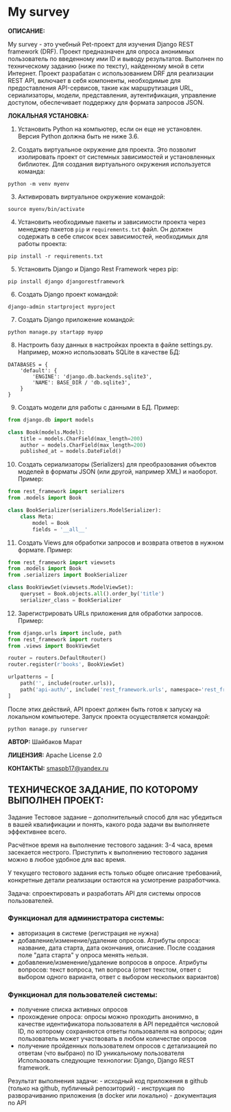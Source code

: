 # My survey
**ОПИСАНИЕ:**

My survey - это учебный Pet-проект для изучения Django REST framework (DRF). Проект предназначен для опроса анонимных пользователь по введенному ими ID и выводу результатов. Выполнен по техническому заданию (ниже по тексту), найденному мной в сети Интернет. Проект разрабатан с использованием DRF для реализации REST API, включает в себя компоненты, необходимые для предоставления API-сервисов, такие как маршрутизация URL, сериализаторы, модели, представления, аутентификация, управление доступом, обеспечивает поддержку для формата зaпросов JSON.

**ЛОКАЛЬНАЯ УСТАНОВКА:**

1. Установить Python на компьютер, если он еще не установлен. Версия Python должна быть не ниже 3.6.

2. Создать виртуальное окружение для проекта. Это позволит изолировать проект от системных зависимостей и установленных библиотек. Для создания виртуального окружения используется команда:
```
python -m venv myenv
```

3. Активировать виртуальное окружение командой:
```
source myenv/bin/activate
```

4. Установить необходимые пакеты и зависимости проекта через менеджер пакетов `pip` и `requirements.txt` файл. Он должен содержать в себе список всех зависимостей, необходимых для работы проекта:
```
pip install -r requirements.txt
```

5. Установить Django и Django Rest Framework через pip:
```
pip install django djangorestframework
```

6. Создать Django проект командой:
```
django-admin startproject myproject
```

7. Создать Django приложение командой:
```
python manage.py startapp myapp
```

8. Настроить базу данных в настройках проекта в файле settings.py. Например, можно использовать SQLite в качестве БД:
```
DATABASES = {
    'default': {
        'ENGINE': 'django.db.backends.sqlite3',
        'NAME': BASE_DIR / 'db.sqlite3',
    }
}
```

9. Создать модели для работы с данными в БД. Пример:
```python
from django.db import models

class Book(models.Model):
    title = models.CharField(max_length=200)
    author = models.CharField(max_length=200)
    published_at = models.DateField()
```

10. Создать сериализаторы (Serializers) для преобразования объектов моделей в форматы JSON (или другой, например XML) и наоборот. Пример:
```python
from rest_framework import serializers
from .models import Book

class BookSerializer(serializers.ModelSerializer):
    class Meta:
        model = Book
        fields = '__all__'
```

11. Создать Views для обработки запросов и возврата ответов в нужном формате. Пример:
```python
from rest_framework import viewsets
from .models import Book
from .serializers import BookSerializer

class BookViewSet(viewsets.ModelViewSet):
    queryset = Book.objects.all().order_by('title')
    serializer_class = BookSerializer
```

12. Зарегистрировать URLs приложения для обработки запросов. Пример:
```python
from django.urls import include, path
from rest_framework import routers
from .views import BookViewSet

router = routers.DefaultRouter()
router.register(r'books', BookViewSet)

urlpatterns = [
    path('', include(router.urls)),
    path('api-auth/', include('rest_framework.urls', namespace='rest_framework')),
]
```

После этих действий, API проект должен быть готов к запуску на локальном компьютере. Запуск проекта осуществляется командой:
```
python manage.py runserver
```

**АВТОР:** Шайбаков Марат


**ЛИЦЕНЗИЯ:** Apache License 2.0


**КОНТАКТЫ:** smaspb17@yandex.ru


## ТЕХНИЧЕСКОЕ ЗАДАНИЕ, ПО КОТОРОМУ ВЫПОЛНЕН ПРОЕКТ:

Задание
Тестовое задание – дополнительный способ для нас убедиться в вашей квалификации и понять, какого рода задачи вы выполняете эффективнее всего.

Расчётное время на выполнение тестового задания: 3-4 часа, время засекается нестрого. Приступить к выполнению тестового задания можно в любое удобное для вас время.

У текущего тестового задания есть только общее описание требований, конкретные детали реализации остаются на усмотрение разработчика.

Задача: спроектировать и разработать API для системы опросов пользователей.

### Функционал для администратора системы:

* авторизация в системе (регистрация не нужна)
* добавление/изменение/удаление опросов. Атрибуты опроса: название, дата старта, дата окончания, описание. После создания поле "дата старта" у опроса менять нельзя.
* добавление/изменение/удаление вопросов в опросе. Атрибуты вопросов: текст вопроса, тип вопроса (ответ текстом, ответ с выбором одного варианта, ответ с выбором нескольких вариантов)
### Функционал для пользователей системы:

* получение списка активных опросов
* прохождение опроса: опросы можно проходить анонимно, в качестве идентификатора пользователя в API передаётся числовой ID, по которому сохраняются ответы пользователя на вопросы; один пользователь может участвовать в любом количестве опросов
* получение пройденных пользователем опросов с детализацией по ответам (что выбрано) по ID уникальному пользователя
Использовать следующие технологии: Django, Django REST framework.

Результат выполнения задачи: - исходный код приложения в github (только на github, публичный репозиторий) - инструкция по разворачиванию приложения (в docker или локально) - документация по API